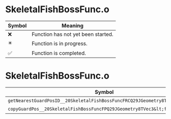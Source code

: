 # SkeletalFishBossFunc.o
| Symbol | Meaning 
| ------------- | ------------- 
| :x: | Function has not yet been started. 
| :eight_pointed_black_star: | Function is in progress. 
| :white_check_mark: | Function is completed. 


# SkeletalFishBossFunc.o
| Symbol | Decompiled? |
| ------------- | ------------- |
| `getNearestGuardPosID__20SkeletalFishBossFuncFRCQ29JGeometry8TVec3&lt;f&gt;` | :x: |
| `copyGuardPos__20SkeletalFishBossFuncFPQ29JGeometry8TVec3&lt;f&gt;l` | :x: |
